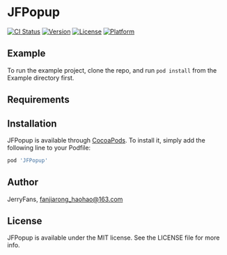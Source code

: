 # JFPopup

[![CI Status](https://img.shields.io/travis/fanjiaorng919/JFPopup.svg?style=flat)](https://travis-ci.org/fanjiaorng919/JFPopup)
[![Version](https://img.shields.io/cocoapods/v/JFPopup.svg?style=flat)](https://cocoapods.org/pods/JFPopup)
[![License](https://img.shields.io/cocoapods/l/JFPopup.svg?style=flat)](https://cocoapods.org/pods/JFPopup)
[![Platform](https://img.shields.io/cocoapods/p/JFPopup.svg?style=flat)](https://cocoapods.org/pods/JFPopup)

## Example

To run the example project, clone the repo, and run `pod install` from the Example directory first.

## Requirements

## Installation

JFPopup is available through [CocoaPods](https://cocoapods.org). To install
it, simply add the following line to your Podfile:

```ruby
pod 'JFPopup'
```

## Author

JerryFans, fanjiarong_haohao@163.com

## License

JFPopup is available under the MIT license. See the LICENSE file for more info.
